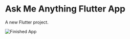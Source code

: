 # Ask Me Anything Flutter App

A new Flutter project.

![Finished App](https://github.com/londonappbrewery/Images/blob/master/8-ball-flutter-gif.gif)